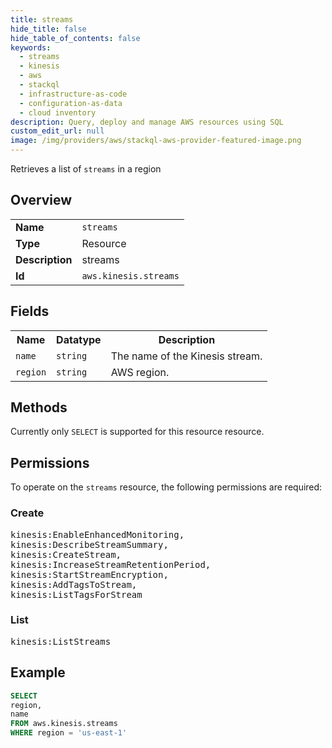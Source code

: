 ```yaml
---
title: streams
hide_title: false
hide_table_of_contents: false
keywords:
  - streams
  - kinesis
  - aws
  - stackql
  - infrastructure-as-code
  - configuration-as-data
  - cloud inventory
description: Query, deploy and manage AWS resources using SQL
custom_edit_url: null
image: /img/providers/aws/stackql-aws-provider-featured-image.png
---
```

Retrieves a list of <code>streams</code> in a region

## Overview
<table><tbody>
<tr><td><b>Name</b></td><td><code>streams</code></td></tr>
<tr><td><b>Type</b></td><td>Resource</td></tr>
<tr><td><b>Description</b></td><td>streams</td></tr>
<tr><td><b>Id</b></td><td><code>aws.kinesis.streams</code></td></tr>
</tbody></table>

## Fields
<table><tbody>
<tr><th>Name</th><th>Datatype</th><th>Description</th></tr>
<tr><td><code>name</code></td><td><code>string</code></td><td>The name of the Kinesis stream.</td></tr>
<tr><td><code>region</code></td><td><code>string</code></td><td>AWS region.</td></tr>

</tbody></table>

## Methods
Currently only <code>SELECT</code> is supported for this resource resource.

## Permissions

To operate on the <code>streams</code> resource, the following permissions are required:

### Create
<pre>
kinesis:EnableEnhancedMonitoring,
kinesis:DescribeStreamSummary,
kinesis:CreateStream,
kinesis:IncreaseStreamRetentionPeriod,
kinesis:StartStreamEncryption,
kinesis:AddTagsToStream,
kinesis:ListTagsForStream</pre>

### List
<pre>
kinesis:ListStreams</pre>


## Example
```sql
SELECT
region,
name
FROM aws.kinesis.streams
WHERE region = 'us-east-1'
```
